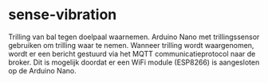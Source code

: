 # sense-vibration
Trilling van bal tegen doelpaal waarnemen. Arduino Nano met trillingssensor gebruiken om trilling waar te nemen. Wanneer trilling wordt waargenomen, wordt er een bericht gestuurd via het MQTT communicatieprotocol naar de broker. Dit is mogelijk doordat er een WiFi module (ESP8266) is aangesloten op de Arduino Nano.
